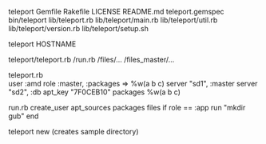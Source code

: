 teleport
  Gemfile
  Rakefile
  LICENSE
  README.md
  teleport.gemspec
  bin/teleport
  lib/teleport.rb
  lib/teleport/main.rb
  lib/teleport/util.rb
  lib/teleport/version.rb
  lib/teleport/setup.sh

teleport HOSTNAME

teleport/teleport.rb
        /run.rb
        /files/...
        /files_master/...

teleport.rb        
  user :amd
  role :master, :packages => %w(a b c)
  server "sd1", :master
  server "sd2", :db
  apt_key "7F0CEB10"
  packages %w(a b c)

run.rb
  create_user
  apt_sources
  packages
  files
  if role == :app
    run "mkdir gub"
  end

teleport new (creates sample directory)

